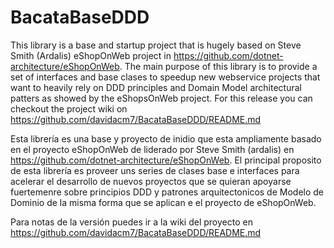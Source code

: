# BacataBaseDDD

This library is a base and startup project that is hugely based on Steve Smith (Ardalis) eShopOnWeb project in https://github.com/dotnet-architecture/eShopOnWeb. The main purpose of this library is to provide a set of interfaces and base clases to speedup new webservice projects that want to heavily rely on DDD principles and Domain Model architectural patters as showed by the eShopsOnWeb project.
For this release you can checkout the project wiki on https://github.com/davidacm7/BacataBaseDDD/README.md

Esta librería es una base y proyecto de inidio que esta ampliamente basado en el proyecto eShopOnWeb de liderado por Steve Smith (ardalis) en https://github.com/dotnet-architecture/eShopOnWeb. El principal proposito de esta librería es proveer uns series de clases base e interfaces para acelerar el desarrollo de nuevos proyectos que se quieran apoyarse fuertemenre sobre principios DDD y patrones arquitectonicos de Modelo de Dominio de la misma forma que se aplican e el proyecto de eShopOnWeb.

Para notas de la versión puedes ir a la wiki del proyecto en https://github.com/davidacm7/BacataBaseDDD/README.md
